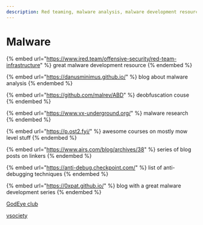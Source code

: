 ```yaml
---
description: Red teaming, malware analysis, malware development resources
---
```


# Malware

{% embed url="https://www.ired.team/offensive-security/red-team-infrastructure" %}
great malware development resource
{% endembed %}

{% embed url="https://danusminimus.github.io/" %}
blog about malware analysis
{% endembed %}

{% embed url="https://github.com/malrev/ABD" %}
deobfuscation couse
{% endembed %}

{% embed url="https://www.vx-underground.org/" %}
malware research
{% endembed %}

{% embed url="https://p.ost2.fyi/" %}
awesome courses on mostly mow level stuff
{% endembed %}

{% embed url="https://www.airs.com/blog/archives/38" %}
series of blog posts on linkers
{% endembed %}

{% embed url="https://anti-debug.checkpoint.com/" %}
list of anti-debugging techniques
{% endembed %}

{% embed url="https://0xpat.github.io/" %}
blog with a great malware development series
{% endembed %}

[GodEye club](https://web.archive.org/web/20211022221936/https://www.godeye.club/)

[vsociety](https://www.vicarius.io/vsociety/)
